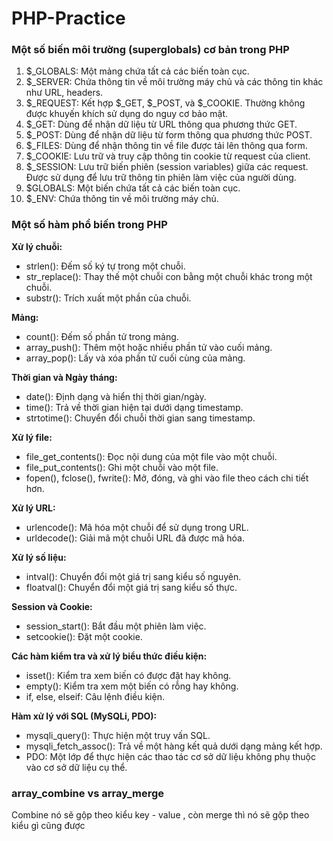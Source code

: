 # PHP-Practice

### Một số biến môi trường (superglobals) cơ bản trong PHP

1. $_GLOBALS: Một mảng chứa tất cả các biến toàn cục.
1. $_SERVER: Chứa thông tin về môi trường máy chủ và các thông tin khác như URL, headers.
1. $_REQUEST: Kết hợp $_GET, $_POST, và $_COOKIE. Thường không được khuyến khích sử dụng do nguy cơ bảo mật.
1. $_GET: Dùng để nhận dữ liệu từ URL thông qua phương thức GET.
1. $_POST: Dùng để nhận dữ liệu từ form thông qua phương thức POST.
1. $_FILES: Dùng để nhận thông tin về file được tải lên thông qua form.
1. $_COOKIE: Lưu trữ và truy cập thông tin cookie từ request của client.
1. $_SESSION: Lưu trữ biến phiên (session variables) giữa các request. Được sử dụng để lưu trữ thông tin phiên làm việc của người dùng.
1. $GLOBALS: Một biến chứa tất cả các biến toàn cục.
1. $_ENV: Chứa thông tin về môi trường máy chủ.

### Một số hàm phổ biến trong PHP

**Xử lý chuỗi:**

+ strlen(): Đếm số ký tự trong một chuỗi.
+ str_replace(): Thay thế một chuỗi con bằng một chuỗi khác trong một chuỗi.
+ substr(): Trích xuất một phần của chuỗi.

**Mảng:**

+ count(): Đếm số phần tử trong mảng.
+ array_push(): Thêm một hoặc nhiều phần tử vào cuối mảng.
+ array_pop(): Lấy và xóa phần tử cuối cùng của mảng.

**Thời gian và Ngày tháng:**

+ date(): Định dạng và hiển thị thời gian/ngày.
+ time(): Trả về thời gian hiện tại dưới dạng timestamp.
+ strtotime(): Chuyển đổi chuỗi thời gian sang timestamp.

**Xử lý file:**

+ file_get_contents(): Đọc nội dung của một file vào một chuỗi.
+ file_put_contents(): Ghi một chuỗi vào một file.
+ fopen(), fclose(), fwrite(): Mở, đóng, và ghi vào file theo cách chi tiết hơn.

**Xử lý URL:**

+ urlencode(): Mã hóa một chuỗi để sử dụng trong URL.
+ urldecode(): Giải mã một chuỗi URL đã được mã hóa.

**Xử lý số liệu:**
 
+ intval(): Chuyển đổi một giá trị sang kiểu số nguyên.
+ floatval(): Chuyển đổi một giá trị sang kiểu số thực.

**Session và Cookie:**

+ session_start(): Bắt đầu một phiên làm việc.
+ setcookie(): Đặt một cookie.

**Các hàm kiểm tra và xử lý biểu thức điều kiện:**

+ isset(): Kiểm tra xem biến có được đặt hay không.
+ empty(): Kiểm tra xem một biến có rỗng hay không.
+ if, else, elseif: Câu lệnh điều kiện.

**Hàm xử lý với SQL (MySQLi, PDO):**

+ mysqli_query(): Thực hiện một truy vấn SQL.
+ mysqli_fetch_assoc(): Trả về một hàng kết quả dưới dạng mảng kết hợp.
+ PDO: Một lớp để thực hiện các thao tác cơ sở dữ liệu không phụ thuộc vào cơ sở dữ liệu cụ thể.

### array_combine vs array_merge
Combine nó sẽ gộp theo kiểu key - value , còn merge thì nó sẽ gộp theo kiểu gì cũng được
